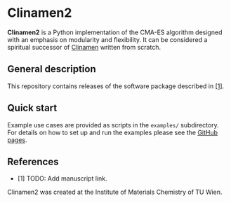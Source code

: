 # Clinamen2

**Clinamen2** is a Python implementation of the CMA-ES algorithm designed with an emphasis on modularity and flexibility. It can be considered a spiritual successor of [Clinamen](https://gitlab.com/Marrigoni/clinamen/) written from scratch.

## General description

This repository contains releases of the software package described in [[1]](#1).

## Quick start

Example use cases are provided as scripts in the `examples/` subdirectory. For details on how to set up and run the examples please see the [GitHub pages](https://madsen-s-research-group.github.io/clinamen2-public-releases/source/getting_started.html).

## References
- <a id="1">[1]</a> TODO: Add manuscript link.

Clinamen2 was created at the Institute of Materials Chemistry of TU Wien.
